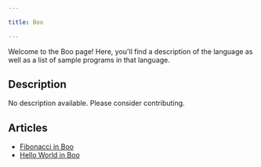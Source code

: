 ```yaml
---

title: Boo

---
```


Welcome to the Boo page! Here, you'll find a description of the language as well as a list of sample programs in that language.

## Description

No description available. Please consider contributing.

## Articles

- [Fibonacci in Boo](https://sampleprograms.io/projects/fibonacci/boo)
- [Hello World in Boo](https://sampleprograms.io/projects/hello-world/boo)